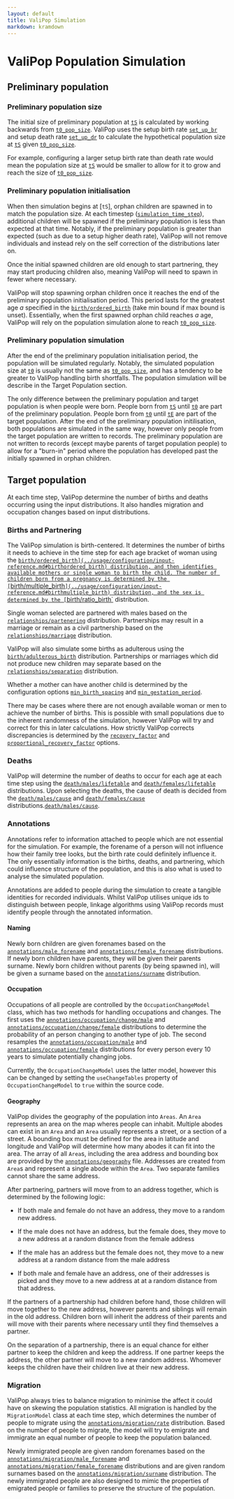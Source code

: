 ```yaml
---
layout: default
title: ValiPop Simulation
markdown: kramdown
---
```


# ValiPop Population Simulation

## Preliminary population

### Preliminary population size

The initial size of preliminary population at [`tS`](../usage/configuration/config-reference.md#tS) is calculated by working backwards from [`t0_pop_size`](../usage/configuration/config-reference.md#t0_pop_size). ValiPop uses the setup birth rate [`set_up_br`](../usage/configuration/config-reference.md#set_up_br) and setup death rate [`set_up_dr`](../usage/configuration/config-reference.md#set_up_dr) to calculate the hypothetical population size at [`tS`](../usage/configuration/config-reference.md#tS) given [`t0_pop_size`](../usage/configuration/config-reference.md#t0_pop0_size).

For example, configuring a larger setup birth rate than death rate would mean the population size at [`tS`](../usage/configuration/config-reference.md#tS) would be smaller to allow for it to grow and reach the size of [`t0_pop_size`](../usage/configuration/config-reference.md#t0_pop_size).

### Preliminary population initialisation

When then simulation begins at [`tS`], orphan children are spawned in to match the population size. At each timestep ([`simulation_time_step`](../usage/configuration/config-reference.md#simulation_time_step)), additional children will be spawned if the preliminary population is less than expected at that time. Notably, if the preliminary population is greater than expected (such as due to a setup higher death rate), ValiPop will not remove individuals and instead rely on the self correction of the distributions later on.

Once the initial spawned children are old enough to start partnering, they may start producing children also, meaning ValiPop will need to spawn in fewer where necessary.

ValiPop will stop spawning orphan children once it reaches the end of the preliminary population initialisation period. This period lasts for the greatest age $a$ specified in the [`birth/ordered_birth`](../usage/configuration/input-reference.md#birthordered_birth) (take min bound if max bound is unset). Essentially, when the first spawned orphan child reaches $a$ age, ValiPop will rely on the population simulation alone to reach [`t0_pop_size`](../usage/configuration/config-reference.md#t0_pop_size).

### Preliminary population simulation

After the end of the preliminary population initialisation period, the population will be simulated regularly. Notably, the simulated population size at [`t0`](../usage/configuration/config-reference.md#t0) is usually not the same as [`t0_pop_size`](../usage/configuration/config-reference.md#t0_pop_size), and has a tendency to be greater to ValiPop handling birth shortfalls. The population simulation will be describe in the Target Population section.

The only difference between the preliminary population and target population is when people were born. People born from [`tS`](../usage/configuration/config-reference.md#tS) until [`t0`](../usage/configuration/config-reference.md#t0) are part of the preliminary population. People born from [`t0`](../usage/configuration/config-reference.md#t0) until [`tE`](../usage/configuration/config-reference.md#tE) are part of the target population. After the end of the preliminary population initilisation, both populations are simulated in the same way, however only people from the target population are written to records. The preliminary population are not written to records (except maybe parents of target population people) to allow for a "burn-in" period where the population has developed past the initially spawned in orphan children.

## Target population

At each time step, ValiPop determine the number of births and deaths occurring using the input distributions. It also handles migration and occupation changes based on input distributions.

### Births and Partnering

The ValiPop simulation is birth-centered. It determines the number of births it needs to achieve in the time step for each age bracket of woman using the [`birth/ordered_birth](../usage/configuration/input-reference.md#birthordered_birth) distribution, and then identifies available mothers or single woman to birth the child. The number of children born from a pregnancy is determined by the [`birth/multiple_birth`](../usage/configuration/input-reference.md#birthmultiple_birth) distribution, and the sex is determined by the [`birth/ratio_birth`](../usage/configuration/input-reference.md#birthratio_birth) distribution.

Single woman selected are partnered with males based on the [`relationships/partenering`](../usage/configuration/input-reference.md#relationshipspartnering) distribution. Partnerships may result in a marriage or remain as a civil partnership based on the [`relationships/marriage`](../usage/configuration/input-reference.md#relationshipsmarriage) distribution.

ValiPop will also simulate some births as adulterous using the [`birth/adulterous_birth`](../usage/configuration/input-reference#birthadulterous_birth.md#relationshipsseparation) distribution. Partnerships or marriages which did not produce new children may separate based on the [`relationships/separation`](../usage/configuration/input-reference.md#relationshipsseparation) distribution.

Whether a mother can have another child is determined by the configuration options [`min_birth_spacing`](../usage/configuration/config-reference.md#min_birth_spacing) and [`min_gestation_period`](../usage/configuration/config-reference.md#min_gestation_period).

There may be cases where there are not enough available woman or men to achieve the number of births. This is possible with small populations due to the inherent randomness of the simulation, however ValiPop will try and correct for this in later calculations. How strictly ValiPop corrects discrepancies is determined by the [`recovery_factor`](../usage/configuration/config-reference.md#recovery_factor) and [`proportional_recovery_factor`](../usage/configuration/config-reference.md#proportional_recovery_factor) options.

### Deaths

ValiPop will determine the number of deaths to occur for each age at each time step using the [`death/males/lifetable`](../usage/configuration/input-reference.md#deathmaleslifetable) and [`death/females/lifetable`](../usage/configuration/input-reference.md#deathfemaleslifetable) distributions. Upon selecting the deaths, the cause of death is decided from the [`death/males/cause`](../usage/configuration/input-reference.md#deathmalescause) and [`death/females/cause`](../usage/configuration/input-reference.md#deathfemalescause) distributions.[`death/males/cause`](../usage/configuration/input-reference.md#deathmalescause).

### Annotations

Annotations refer to information attached to people which are not essential for the simulation. For example, the forename of a person will not influence how their family tree looks, but the birth rate could definitely influence it. The only essentially information is the births, deaths, and partnering, which could influence structure of the population, and this is also what is used to analyse the simulated population.

Annotations are added to people during the simulation to create a tangible identities for recorded individuals. Whilst ValiPop utilises unique ids to distinguish between people, linkage algorithms using ValiPop records must identify people through the annotated information.

#### Naming

Newly born children are given forenames based on the [`annotations/male_forename`](../usage/configuration/input-reference.md#annotationsmale_forename) and [`annotations/female_forename`](../usage/configuration/input-reference.md#annotationsfemale_forename) distributions. If newly born children have parents, they will be given their parents surname. Newly born children without parents (by being spawned in), will be given a surname based on the [`annotations/surname`](../usage/configuration/input-reference.md#annotationssurname) distribution.

#### Occupation

Occupations of all people are controlled by the `OccupationChangeModel` class, which has two methods for handling occupations and changes. The first uses the [`annotations/occupation/change/male`](../usage/configuration/input-reference.md#annotationsoccupationchangemale) and [`annotations/occupation/change/female`](../usage/configuration/input-reference.md#annotationsoccupationchangefemale) distributions to determine the probability of an person changing to another type of job. The second resamples the [`annotations/occupation/male`](../usage/configuration/input-reference.md#annotationsoccupationmale) and [`annotations/occupation/female`](../usage/configuration/input-reference.md#annotationsoccupationfemale) distributions for every person every 10 years to simulate potentially changing jobs.

Currently, the `OccupationChangeModel` uses the latter model, however this can be changed by setting the `useChangeTables` property of `OccupationChangeModel` to `true` within the source code.

#### Geography

ValiPop divides the geography of the population into `Areas`. An `Area` represents an area on the map wheres people can inhabit. Multiple abodes can exist in an `Area` and an `Area` usually represents a street, or a section of a street. A bounding box must be defined for the area in latitude and longitude and ValiPop will determine how many abodes it can fit into the area. The array of all `Area`s, including the area address and bounding box are provided by the [`annotations/geography`](../usage/configuration/input-reference.md#annotationsgeography) file. Addresses are created from `Area`s and represent a single abode within the `Area`. Two separate families cannot share the same address.

After partnering, partners will move from to an address together, which is determined by the following logic:

- If both male and female do not have an address, they move to a random new address.

- If the male does not have an address, but the female does, they move to a new address at a random distance from the female address

- If the male has an address but the female does not, they move to a new address at a random distance from the male address

- If both male and female have an address, one of their addresses is picked and they move to a new address at at a random distance from that address.

If the partners of a partnership had children before hand, those children will move together to the new address, however parents and siblings will remain in the old address. Children born will inherit the address of their parents and will move with their parents where necessary until they find themselves a partner.

On the separation of a partnership, there is an equal chance for either partner to keep the children and keep the address. If one partner keeps the address, the other partner will move to a new random address. Whomever keeps the children have their children live at their new address.

### Migration

ValiPop always tries to balance migration to minimise the affect it could have on skewing the population statistics. All migration is handled by the `MigrationModel` class at each time step, which determines the number of people to migrate using the [`annotations/migration/rate`](../usage/configuration/input-reference.md#annotationsmigrationrate) distribution. Based on the number of people to migrate, the model will try to emigrate and immigrate an equal number of people to keep the population balanced.

Newly immigrated people are given random forenames based on the [`annotations/migration/male_forename`](../usage/configuration/input-reference.md#annotationsmigrationmale_forename) and [`annotations/migration/female_forename`](../usage/configuration/input-reference.md#annotationsmigrationfemale_forename) distributions and are given random surnames based on the [`annotations/migration/surname`](../usage/configuration/input-reference.md#annotationsmigrationsurname) distribution. The newly immigrated people are also designed to mimic the properties of emigrated people or families to preserve the structure of the population.